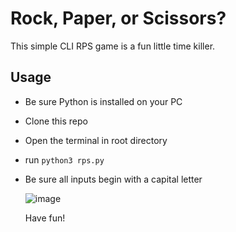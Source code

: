 # Rock, Paper, or Scissors?
This simple CLI RPS game is a fun little time killer.
## Usage
- Be sure Python is installed on your PC
- Clone this repo
- Open the terminal in root directory
- run `python3 rps.py`
- Be sure all inputs begin with a capital letter
  
  ![image](https://github.com/Cadhig/RPS-py/assets/160413853/5c40af73-dff5-4d87-8b05-e5b60eaad3f4)
  
  Have fun!

